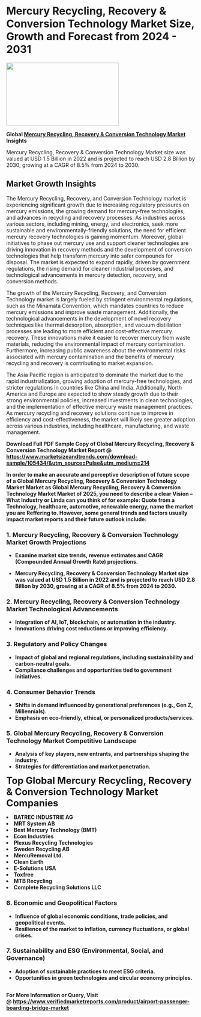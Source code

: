 <H1>Mercury Recycling, Recovery & Conversion Technology Market Size, Growth and Forecast from 2024 - 2031</H1><img class="aligncenter size-medium wp-image-584254" src="https://thirdeyenews.in/wp-content/uploads/2024/09/Global-Market-Research-300x168.jpeg" alt="" width="300" height="168" /><p><strong>Global&nbsp;<a href="https://www.marketsizeandtrends.com/download-sample/105434/&amp;utm_source=Pulse&amp;utm_medium=214">Mercury Recycling, Recovery & Conversion Technology Market</a> Insights</strong></p><p>Mercury Recycling, Recovery & Conversion Technology Market size was valued at USD 1.5 Billion in 2022 and is projected to reach USD 2.8 Billion by 2030, growing at a CAGR of 8.5% from 2024 to 2030.</p><p><h2>Market Growth Insights</h2> <p>The Mercury Recycling, Recovery, and Conversion Technology market is experiencing significant growth due to increasing regulatory pressures on mercury emissions, the growing demand for mercury-free technologies, and advances in recycling and recovery processes. As industries across various sectors, including mining, energy, and electronics, seek more sustainable and environmentally-friendly solutions, the need for efficient mercury recovery technologies is gaining momentum. Moreover, global initiatives to phase out mercury use and support cleaner technologies are driving innovation in recovery methods and the development of conversion technologies that help transform mercury into safer compounds for disposal. The market is expected to expand rapidly, driven by government regulations, the rising demand for cleaner industrial processes, and technological advancements in mercury detection, recovery, and conversion methods.</p> <p><strong></strong></p> <p>The growth of the Mercury Recycling, Recovery, and Conversion Technology market is largely fueled by stringent environmental regulations, such as the Minamata Convention, which mandates countries to reduce mercury emissions and improve waste management. Additionally, the technological advancements in the development of novel recovery techniques like thermal desorption, absorption, and vacuum distillation processes are leading to more efficient and cost-effective mercury recovery. These innovations make it easier to recover mercury from waste materials, reducing the environmental impact of mercury contamination. Furthermore, increasing public awareness about the environmental risks associated with mercury contamination and the benefits of mercury recycling and recovery is contributing to market expansion.</p> <p>The Asia Pacific region is anticipated to dominate the market due to the rapid industrialization, growing adoption of mercury-free technologies, and stricter regulations in countries like China and India. Additionally, North America and Europe are expected to show steady growth due to their strong environmental policies, increased investments in clean technologies, and the implementation of effective mercury waste management practices. As mercury recycling and recovery solutions continue to improve in efficiency and cost-effectiveness, the market will likely see greater adoption across various industries, including healthcare, manufacturing, and waste management.</p> <p><strong></p><p><span class=""><strong>Download Full PDF Sample Copy of Global Mercury Recycling, Recovery & Conversion Technology Market Report</strong> @ <a href="https://www.marketsizeandtrends.com/download-sample/105434/&amp;utm_source=Pulse&amp;utm_medium=214" target="_blank">https://www.marketsizeandtrends.com/download-sample/105434/&amp;utm_source=Pulse&amp;utm_medium=214</a></span></p><p>In order to make an accurate and perceptive description of future scope of a Global&nbsp;Mercury Recycling, Recovery & Conversion Technology Market Market as Global&nbsp;Mercury Recycling, Recovery & Conversion Technology Market Market of 2025, you need to describe a clear Vision &ndash; What Industry or Linda can you think of for example: Quote from a Technology, healthcare, automotive, renewable energy, name the market you are Reffering to. However, some general trends and factors usually impact market reports and their future outlook include:</p><h3>1.&nbsp;<strong>Mercury Recycling, Recovery & Conversion Technology Market Growth Projections</strong></h3><ul><li>Examine market size trends, revenue estimates and CAGR (Compounded Annual Growth Rate) projections.</li><li><p>Mercury Recycling, Recovery & Conversion Technology Market size was valued at USD 1.5 Billion in 2022 and is projected to reach USD 2.8 Billion by 2030, growing at a CAGR of 8.5% from 2024 to 2030.</p></li></ul><h3>2.&nbsp;<strong>Mercury Recycling, Recovery & Conversion Technology Market Technological Advancements</strong></h3><ul><li>Integration of AI, IoT, blockchain, or automation in the industry.</li><li>Innovations driving cost reductions or improving efficiency.</li></ul><h3>3.&nbsp;<strong>Regulatory and Policy Changes</strong></h3><ul><li>Impact of global and regional regulations, including sustainability and carbon-neutral goals.</li><li>Compliance challenges and opportunities tied to government initiatives.</li></ul><h3>4.&nbsp;<strong>Consumer Behavior Trends</strong></h3><ul><li>Shifts in demand influenced by generational preferences (e.g., Gen Z, Millennials).</li><li>Emphasis on eco-friendly, ethical, or personalized products/services.</li></ul><h3>5.&nbsp;<strong>Global Mercury Recycling, Recovery & Conversion Technology Market Competitive Landscape</strong></h3><ul><li>Analysis of key players, new entrants, and partnerships shaping the industry.</li><li>Strategies for differentiation and market penetration.</li></ul><p data-pm-slice="1 1 []"><span style="color: inherit; font-family: inherit; font-size: 25px;">Top Global Mercury Recycling, Recovery & Conversion Technology Market Companies</span></p><div class="" data-test-id=""><p><li>BATREC INDUSTRIE AG</li><li> MRT System AB</li><li> Best Mercury Technology (BMT)</li><li> Econ Industries</li><li> Plexus Recycling Technologies</li><li> Sweden Recycling AB</li><li> MercuRemoval Ltd.</li><li> Clean Earth</li><li> E-Solutions USA</li><li> Toxfree</li><li> MTB Recycling</li><li> Complete Recycling Solutions LLC</li></p></div><h3>6.&nbsp;<strong>Economic and Geopolitical Factors</strong></h3><ul><li>Influence of global economic conditions, trade policies, and geopolitical events.</li><li>Resilience of the market to inflation, currency fluctuations, or global crises.</li></ul><h3>7.&nbsp;<strong>Sustainability and ESG (Environmental, Social, and Governance)</strong></h3><ul><li>Adoption of sustainable practices to meet ESG criteria.</li><li>Opportunities in green technologies and circular economy principles.</li></ul><h2><strong style="font-size: 14px;">For More Information or Query, Visit @&nbsp;</strong><a style="background-color: #ffffff; font-size: 14px;" href="https://www.marketsizeandtrends.com/report/mercury-recycling-recovery-conversion-technology-market/" target="_blank">https://www.verifiedmarketreports.com/product/airport-passenger-boarding-bridge-market</a></h2>
